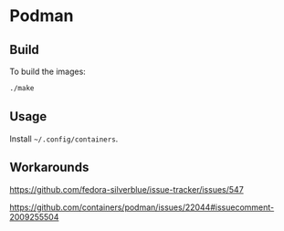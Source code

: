 # Podman

## Build

To build the images:

```bash
./make
```

## Usage

Install `~/.config/containers`.

## Workarounds

<https://github.com/fedora-silverblue/issue-tracker/issues/547>

<https://github.com/containers/podman/issues/22044#issuecomment-2009255504>
